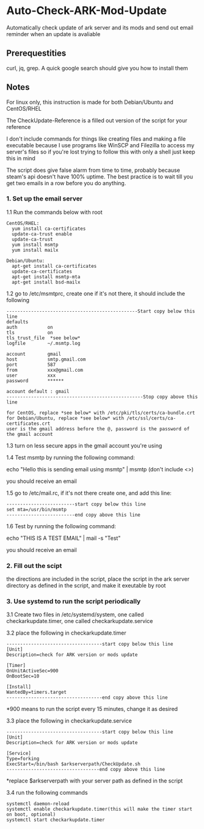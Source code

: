 # Auto-Check-ARK-Mod-Update
Automatically check update of ark server and its mods and send out email reminder when an update is avaliable

## Prerequestities 
curl, jq, grep. A quick google search should give you how to install them


## Notes
For linux only, this instruction is made for both Debian/Ubuntu and CentOS/RHEL

The CheckUpdate-Reference is a filled out version of the script for your reference

I don't include commands for things like creating files and making a file executable because I use programs like WinSCP and Filezilla to access my server's files so if you're lost trying to follow this with only a shell just keep this in mind

The script does give false alarm from time to time, probably because steam's api doesn't have 100% uptime. The best practice is to wait till you get two emails in a row before you do anything.


### 1. Set up the email server
1.1  Run the commands below with root
```
CentOS/RHEL:
  yum install ca-certificates
  update-ca-trust enable
  update-ca-trust
  yum install msmtp
  yum install mailx
  
Debian/Ubuntu:
  apt-get install ca-certificates
  update-ca-certificates
  apt-get install msmtp-mta
  apt-get install bsd-mailx
```
  
1.2  go to /etc/msmtprc, create one if it's not there, it should include the following
```
------------------------------------------------Start copy below this line
defaults
auth           on
tls            on
tls_trust_file  *see below*
logfile        ~/.msmtp.log

account        gmail
host           smtp.gmail.com
port           587
from           xxx@gmail.com
user           xxx
password       ******

account default : gmail
--------------------------------------------------Stop copy above this line
```
```
for CentOS, replace *see below* with /etc/pki/tls/certs/ca-bundle.crt
for Debian/Ubuntu, replace *see below* with /etc/ssl/certs/ca-certificates.crt
user is the gmail address before the @, password is the password of the gmail account
```


1.3  turn on less secure apps in the gmail account you're using


1.4  Test msmtp by running the following command: 

echo "Hello this is sending email using msmtp" | msmtp <your email address>(don't include <>)
  
you should receive an email

  
1.5  go to /etc/mail.rc, if it's not there create one, and add this line:
```
-------------------------start copy below this line
set mta=/usr/bin/msmtp 
-------------------------end copy above this line
```

1.6  Test by running the following command:
  
echo "THIS IS A TEST EMAIL" | mail -s "Test" <your email address>
  
you should receive an email


### 2. Fill out the scipt
  the directions are included in the script, place the script in the ark server directory as defined in the script, and make it exeutable by root


### 3. Use systemd to run the script periodically
3.1 Create two files in /etc/systemd/system, one called checkarkupdate.timer, one called checkarkupdate.service

3.2 place the following in checkarkupdate.timer
 ```
-----------------------------------start copy below this line
[Unit]
Description=check for ARK version or mods update

[Timer]
OnUnitActiveSec=900
OnBootSec=10

[Install]
WantedBy=timers.target
-----------------------------------end copy above this line
  ```
*900 means to run the script every 15 minutes, change it as desired

3.3 place the following in checkarkupdate.service
  ```
-----------------------------------start copy below this line
[Unit]
Description=check for ARK version or mods update

[Service]
Type=forking
ExecStart=/bin/bash $arkserverpath/CheckUpdate.sh
----------------------------------end copy above this line
  ```
*replace $arkserverpath with your server path as defined in the script

3.4 run the following commands
  ```
  systemctl daemon-reload
  systemctl enable checkarkupdate.timer(this will make the timer start on boot, optional)
  systemctl start checkarkupdate.timer
  ```
